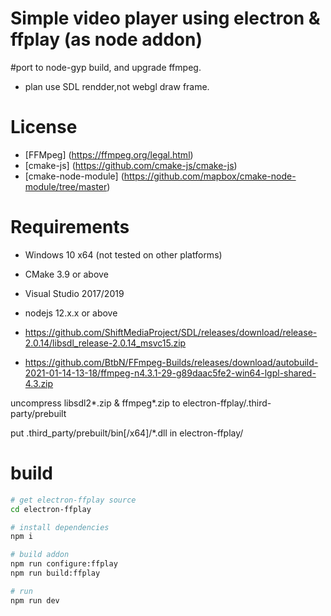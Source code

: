 # Simple video player using electron & ffplay (as node addon)

#port to node-gyp build, and upgrade ffmpeg.
- plan use SDL rendder,not webgl draw frame.


# License
* [FFMpeg] (https://ffmpeg.org/legal.html)
* [cmake-js] (https://github.com/cmake-js/cmake-js)
* [cmake-node-module] (https://github.com/mapbox/cmake-node-module/tree/master)

# Requirements
- Windows 10 x64 (not tested on other platforms)
- CMake 3.9 or above
- Visual Studio 2017/2019
- nodejs 12.x.x or above

- https://github.com/ShiftMediaProject/SDL/releases/download/release-2.0.14/libsdl_release-2.0.14_msvc15.zip
- https://github.com/BtbN/FFmpeg-Builds/releases/download/autobuild-2021-01-14-13-18/ffmpeg-n4.3.1-29-g89daac5fe2-win64-lgpl-shared-4.3.zip

uncompress libsdl2*.zip & ffmpeg*.zip to electron-ffplay/.third-party/prebuilt

put .third_party/prebuilt/bin[/x64]/*.dll in electron-ffplay/

# build
```bash
# get electron-ffplay source
cd electron-ffplay

# install dependencies
npm i

# build addon
npm run configure:ffplay
npm run build:ffplay

# run 
npm run dev

``` 
